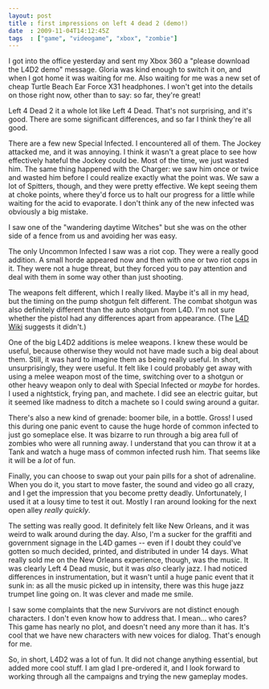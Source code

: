 ```yaml
---
layout: post
title : first impressions on left 4 dead 2 (demo!)
date  : 2009-11-04T14:12:45Z
tags  : ["game", "videogame", "xbox", "zombie"]
---
```

I got into the office yesterday and sent my Xbox 360 a "please download the L4D2 demo" message.  Gloria was kind enough to switch it on, and when I got home it was waiting for me.  Also waiting for me was a new set of cheap Turtle Beach Ear Force X31 headphones.  I won't get into the details on those right now, other than to say: so far, they're great!

Left 4 Dead 2 it a whole lot like Left 4 Dead.  That's not surprising, and it's good.  There are some significant differences, and so far I think they're all good.

There are a few new Special Infected.  I encountered all of them.  The Jockey attacked me, and it was annoying.  I think it wasn't a great place to see how effectively hateful the Jockey could be.  Most of the time, we just wasted him. The same thing happened with the Charger: we saw him once or twice and wasted him before I could realize exactly what the point was.  We saw a lot of Spitters, though, and they were pretty effective.  We kept seeing them at choke points, where they'd force us to halt our progress for a little while waiting for the acid to evaporate.  I don't think any of the new infected was obviously a big mistake.

I saw one of the "wandering daytime Witches" but she was on the other side of a fence from us and avoiding her was easy.

The only Uncommon Infected I saw was a riot cop.  They were a really good addition.  A small horde appeared now and then with one or two riot cops in it. They were not a huge threat, but they forced you to pay attention and deal with them in some way other than just shooting.

The weapons felt different, which I really liked.  Maybe it's all in my head, but the timing on the pump shotgun felt different.  The combat shotgun was also definitely different than the auto shotgun from L4D.  I'm not sure whether the pistol had any differences apart from appearance.  (The [L4D Wiki](http://left4dead.wikia.com/wiki/P220_Pistol) suggests it didn't.)

One of the big L4D2 additions is melee weapons.  I knew these would be useful, because otherwise they would not have made such a big deal about them.  Still, it was hard to imagine them as being really useful.  In short, unsurprisingly, they were useful.  It felt like I could probably get away with using a melee weapon most of the time, switching over to a shotgun or other heavy weapon only to deal with Special Infected or *maybe* for hordes.  I used a nightstick, frying pan, and machete.  I did see an electric guitar, but it seemed like madness to ditch a machete so I could swing around a guitar.

There's also a new kind of grenade: boomer bile, in a bottle.  Gross!  I used this during one panic event to cause the huge horde of common infected to just go someplace else.  It was bizarre to run through a big area full of zombies who were all running away.  I understand that you can throw it at a Tank and watch a huge mass of common infected rush him.  That seems like it will be a *lot* of fun.

Finally, you can choose to swap out your pain pills for a shot of adrenaline. When you do it, you start to move faster, the sound and video go all crazy, and I get the impression that you become pretty deadly.  Unfortunately, I used it at a lousy time to test it out.  Mostly I ran around looking for the next open alley *really quickly*.

The setting was really good.  It definitely felt like New Orleans, and it was weird to walk around during the day.  Also, I'm a sucker for the graffiti and government signage in the L4D games -- even if I doubt they could've gotten so much decided, printed, and distributed in under 14 days.  What really sold me on the New Orleans experience, though, was the music.  It was clearly Left 4 Dead music, but it was *also* clearly jazz.  I had noticed differences in instrumentation, but it wasn't until a huge panic event that it sunk in: as all the music picked up in intensity, there was this huge jazz trumpet line going on.  It was clever and made me smile.

I saw some complaints that the new Survivors are not distinct enough characters.  I don't even know how to address that.  I mean... who cares?  This game has nearly no plot, and doesn't need any more than it has.  It's cool that we have new characters with new voices for dialog.  That's enough for me.

So, in short, L4D2 was a lot of fun.  It did not change anything essential, but added more cool stuff.  I am glad I pre-ordered it, and I look forward to working through all the campaigns and trying the new gameplay modes.
